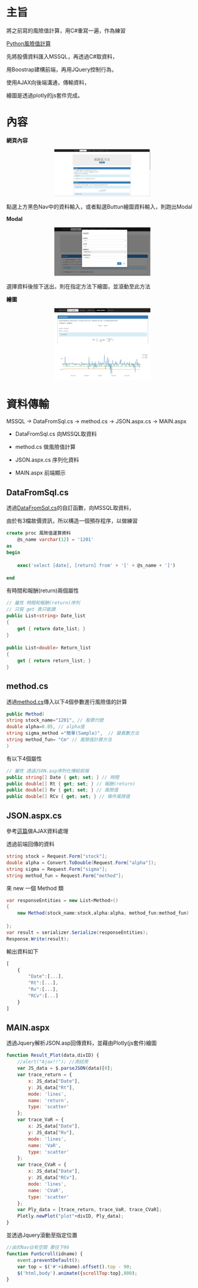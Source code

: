 

# 主旨

將之前寫的風險值計算，用C#重寫一遍，作為練習

[Python風險值計算](https://nbviewer.jupyter.org/github/ZhongIan/RE_Project/blob/master/%E9%A2%A8%E9%9A%AA%E5%80%BC/F_RE.ipynb)


先將股價資料匯入MSSQL，再透過C#取資料，

用Boostrap建構前端，再用JQuery控制行為，

使用AJAX向後端溝通，傳輸資料，

繪圖是透過plotly的js套件完成。

# 內容

**網頁內容**

<div align=center><img width="50%" height="50%" src="./ASP01.JPG"/></div>

點選上方黑色Nav中的資料輸入，或者點選Buttun繪圖資料輸入，則跑出Modal

**Modal**

<div align=center><img width="50%" height="50%" src="./ASP02.jpg"/></div>

選擇資料後按下送出，則在指定方法下繪圖，並滾動至此方法

**繪圖**

<div align=center><img width="50%" height="50%" src="./ASP03.jpg"/></div>

# 資料傳輸

MSSQL -> DataFromSql.cs -> method.cs -> JSON.aspx.cs -> MAIN.aspx

* DataFromSql.cs 向MSSQL取資料

* method.cs 做風險值計算

* JSON.aspx.cs 序列化資料

*  MAIN.aspx 前端顯示

## DataFromSql.cs

透過[DataFromSql.cs](./App_Code\/DataFromSql.cs)的自訂函數，向MSSQL取資料，

由於有3檔故價資訊，所以構造一個預存程序，以做練習

```sql
create proc 風險值運算資料
    @s_name varchar(12) = '1201'
as
begin

    exec('select [date], [return] from' + '[' + @s_name + ']')

end
```

有時間和報酬(return)兩個屬性

```C#
// 屬性 時間和報酬(return)序列
// 只寫 get 表只能讀
public List<string> Date_list
{
    get { return date_list; }
}

public List<double> Return_list
{
    get { return return_list; }
}
```

## method.cs

透過[method.cs](./App_Code\/method.cs)傳入以下4個參數進行風險值的計算

```C#
public Method(
string stock_name="1201", // 股票代號
double alpha=0.05, // alpha值
string sigma_method ="簡單(Sample)",  // 變異數方法
string method_fun= "Cm" // 風險值計算方法
)
```

有以下4個屬性

```C#
// 屬性 透過JSON.asp序列化傳給前端
public string[] Date { get; set; } // 時間
public double[] Rt { get; set; } // 報酬(return)
public double[] Rv { get; set; } // 風險值
public double[] RCv { get; set; } // 條件風險值
```

## JSON.aspx.cs

參考[這篇](https://dotblogs.com.tw/hatelove/2011/11/22/jquery-ajax-aspx-json)做AJAX資料處理

透過前端回傳的資料

```C#
string stock = Request.Form["stock"];
double alpha = Convert.ToDouble(Request.Form["alpha"]);
string sigma = Request.Form["sigma"];
string method_fun = Request.Form["method"];
```

來 new 一個 Method 類

```C#
var responseEntities = new List<Method>()
{
    new Method(stock_name:stock,alpha:alpha, method_fun:method_fun)
        
};
var result = serializer.Serialize(responseEntities);
Response.Write(result);
```

輸出資料如下

```js
[
    {
        "Date":[...],
        "Rt":[...],
        "Rv":[...],
        "RCv":[...]
    }
]
```

## MAIN.aspx

透過Jquery解析JSON.asp回傳資料，並藉由Plotly(js套件)繪圖

```js
function Result_Plot(data,divID) {
    //alert("Ajax!!"); //測試用
    var JS_data = $.parseJSON(data)[0];
    var trace_return = {
        x: JS_data["Date"],
        y: JS_data["Rt"],
        mode: 'lines',
        name: 'return',
        type: 'scatter'
    };
    var trace_VaR = {
        x: JS_data["Date"],
        y: JS_data["Rv"],
        mode: 'lines',
        name: 'VaR',
        type: 'scatter'
    };
    var trace_CVaR = {
        x: JS_data["Date"],
        y: JS_data["RCv"],
        mode: 'lines',
        name: 'CVaR',
        type: 'scatter'
    };
    var Ply_data = [trace_return, trace_VaR, trace_CVaR];
    Plotly.newPlot("plot"+divID, Ply_data);
}
```

並透過Jquery滾動至指定位置

```js
//由於Nav佔有空間 需往下90
function FunScroll(idname) {
    event.preventDefault();
    var top = $('#'+idname).offset().top - 90;
    $('html,body').animate({scrollTop:top},800);
}
```
